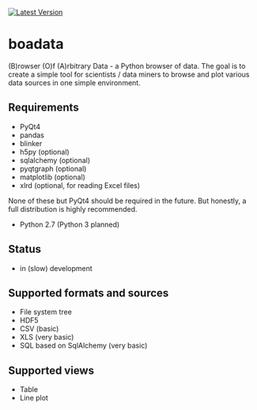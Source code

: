 [![Latest Version](https://pypip.in/version/boadata/badge.svg)](https://pypi.python.org/pypi/boadata/)

boadata
=======

(B)rowser (O)f (A)rbitrary Data - a Python browser of data. 
The goal is to create a simple tool for scientists / data miners
to browse and plot various data sources in one simple environment.

Requirements
------------
* PyQt4
* pandas
* blinker
* h5py (optional)
* sqlalchemy (optional)
* pyqtgraph (optional)
* matplotlib (optional)
* xlrd (optional, for reading Excel files)

None of these but PyQt4 should be required in the future.
But honestly, a full distribution is highly recommended.

* Python 2.7 (Python 3 planned)

Status
------
* in (slow) development

Supported formats and sources
-----------------------------
* File system tree
* HDF5
* CSV (basic)
* XLS (very basic)
* SQL based on SqlAlchemy (very basic)

Supported views
---------
* Table
* Line plot

